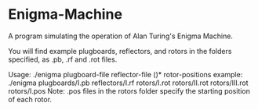 # Enigma-Machine
A program simulating the operation of Alan Turing's Enigma Machine.

You will find example plugboards, reflectors, and rotors in the folders specified, as .pb, .rf and .rot files. 

Usage: ./enigma plugboard-file reflector-file (<rotor-file>)* rotor-positions
  example: ./enigma plugboards/I.pb reflectors/I.rf rotors/I.rot rotors/II.rot rotors/III.rot rotors/I.pos
Note: .pos files in the rotors folder specify the starting position of each rotor.
  

